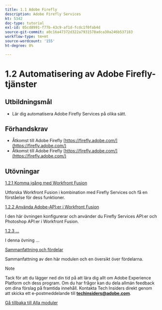 ```yaml
---
title: 1.1 Adobe Firefly
description: Adobe Firefly Services
kt: 5342
doc-type: tutorial
exl-id: 05cd8991-f77b-43c9-af1d-fcdc1f0fab4d
source-git-commit: a0c16a47372d322a7931578adca30a246b537183
workflow-type: tm+mt
source-wordcount: '155'
ht-degree: 0%

---
```


# 1.2 Automatisering av Adobe Firefly-tjänster

## Utbildningsmål

- Lär dig automatisera Adobe Firefly Services på olika sätt.

## Förhandskrav

- Åtkomst till Adobe Firefly [https://firefly.adobe.com/](https://firefly.adobe.com/)
- Åtkomst till Adobe Firefly [https://firefly.adobe.com/](https://firefly.adobe.com/)

## Utövningar

[1.2.1 Komma igång med Workfront Fusion](./ex1.md)

Utforska Workfront Fusion i kombination med Firefly Services och få en förståelse för dess funktioner.

[1.2.2 Använda Adobe-API:er i Workfront Fusion](./ex2.md)

I den här övningen konfigurerar och använder du Firefly Services API:er och Photoshop API:er i Workfront Fusion.

[1.2.3 ...](./ex3.md)

I denna övning ...

[Sammanfattning och fördelar](./summary.md)

Sammanfattning av den här modulen och en översikt över fördelarna.

>[!NOTE]
>
>Tack för att du lägger ned din tid på att lära dig allt om Adobe Experience Platform och dess program. Om du har frågor kan du dela allmän feedback om dina förslag på framtida innehåll. Kontakta Tech Insiders direkt genom att skicka ett e-postmeddelande till **techinsiders@adobe.com**.

[Gå tillbaka till Alla moduler](../../../overview.md)
